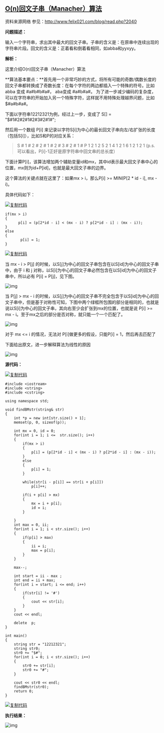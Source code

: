 ## [O(n)回文子串（Manacher）算法](https://www.cnblogs.com/biyeymyhjob/archive/2012/10/04/2711527.html)

资料来源网络 参见：http://www.felix021.com/blog/read.php?2040

**问题描述：**

输入一个字符串，求出其中最大的回文子串。子串的含义是：在原串中连续出现的字符串片段。回文的含义是：正着看和倒着看相同，如abba和yyxyy。

 

**解析：**

这里介绍O(n)回文子串（Manacher）算法

**算法基本要点：**首先用一个非常巧妙的方式，将所有可能的奇数/偶数长度的回文子串都转换成了奇数长度：在每个字符的两边都插入一个特殊的符号。比如 abba 变成 #a#b#b#a#， aba变成 #a#b#a#。 为了进一步减少编码的复杂度，可以在字符串的开始加入另一个特殊字符，这样就不用特殊处理越界问题，比如$#a#b#a#。

下面以字符串12212321为例，经过上一步，变成了 S[] = "$#1#2#2#1#2#3#2#1#";

然后用一个数组 P[i] 来记录以字符S[i]为中心的最长回文子串向左/右扩张的长度（包括S[i]），比如S和P的对应关系：

> S   # 1 # 2 # 2 # 1 # 2 # 3 # 2 # 1 #
> P   1  2 1 2 5  2 1 4  1 2 1 6  1 2  1 2 1
> (p.s. 可以看出，P[i]-1正好是原字符串中回文串的总长度）

下面计算P[i]，该算法增加两个辅助变量id和mx，其中id表示最大回文子串中心的位置，mx则为id+P[id]，也就是最大回文子串的边界。

这个算法的关键点就在这里了：如果mx > i，那么P[i] >= MIN(P[2 * id - i], mx - i)。

具体代码如下：

[![复制代码](https://common.cnblogs.com/images/copycode.gif)](javascript:void(0);)

```
if(mx > i)
{
      p[i] = (p[2*id - i] < (mx - i) ? p[2*id - i] : (mx - i));
}
else
{
       p[i] = 1;
}
```

[![复制代码](https://common.cnblogs.com/images/copycode.gif)](javascript:void(0);)

当 mx - i > P[j] 的时候，以S[j]为中心的回文子串包含在以S[id]为中心的回文子串中，由于 i 和 j 对称，以S[i]为中心的回文子串必然包含在以S[id]为中心的回文子串中，所以必有 P[i] = P[j]，见下图。

![img](https://pic002.cnblogs.com/images/2012/426620/2012100415402843.png)

当 P[j] > mx - i 的时候，以S[j]为中心的回文子串不完全包含于以S[id]为中心的回文子串中，但是基于对称性可知，下图中两个绿框所包围的部分是相同的，也就是说以S[i]为中心的回文子串，其向右至少会扩张到mx的位置，也就是说 P[i] >= mx - i。至于mx之后的部分是否对称，就只能一个一个匹配了。

![img](https://pic002.cnblogs.com/images/2012/426620/2012100415431789.png)

对于 mx <= i 的情况，无法对 P[i]做更多的假设，只能P[i] = 1，然后再去匹配了

下面给出原文，进一步解释算法为线性的原因

![img](https://pic002.cnblogs.com/images/2012/426620/2012100415453056.png)

 

**源代码：**

[![复制代码](https://common.cnblogs.com/images/copycode.gif)](javascript:void(0);)

```
#include <iostream>
#include <string>
#include <cstring>

using namespace std;

void findBMstr(string& str)
{
    int *p = new int[str.size() + 1];
    memset(p, 0, sizeof(p));

    int mx = 0, id = 0;
    for(int i = 1; i <=  str.size(); i++)
    {
        if(mx > i)
        {
            p[i] = (p[2*id - i] < (mx - i) ? p[2*id - i] : (mx - i));
        }
        else
        {
            p[i] = 1;
        }

        while(str[i - p[i]] == str[i + p[i]])
            p[i]++;

        if(i + p[i] > mx)
        {
            mx = i + p[i];
            id = i;
        }

    }
    int max = 0, ii;
    for(int i = 1; i < str.size(); i++)
    {
        if(p[i] > max)
        {
            ii = i;
            max = p[i];
        }
    }

    max--;

    int start = ii - max ;
    int end = ii + max;
    for(int i = start; i <= end; i++)
    {
        if(str[i] != '#')
        {
            cout << str[i];
        }
    }
    cout << endl;

    delete  p;
}

int main()
{
    string str = "12212321";
    string str0;
    str0 += "$#";
    for(int i = 0; i < str.size(); i++)
    {
        str0 += str[i];
        str0 += "#";
    }

    cout << str0 << endl;
    findBMstr(str0);
    return 0;
}
```

[![复制代码](https://common.cnblogs.com/images/copycode.gif)](javascript:void(0);)


**执行结果：**

![img](https://pic002.cnblogs.com/images/2012/426620/2012100416205697.jpg)

 

 